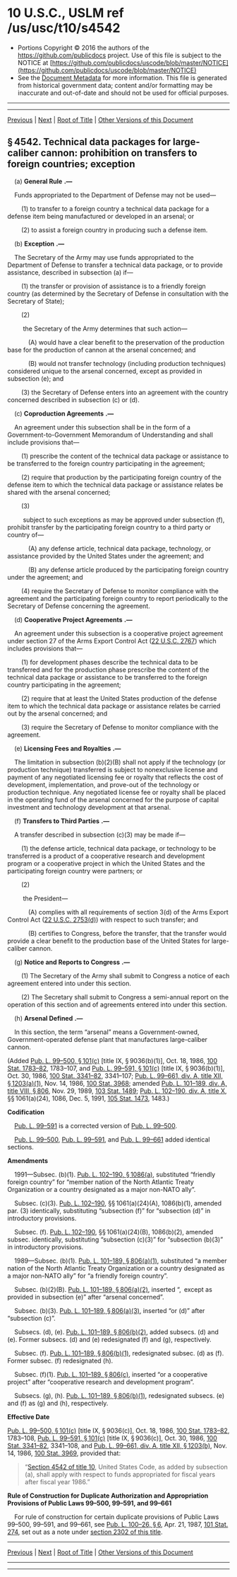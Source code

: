 ---
---

# 10 U.S.C., USLM ref /us/usc/t10/s4542

* Portions Copyright © 2016 the authors of the https://github.com/publicdocs project.
  Use of this file is subject to the NOTICE at [https://github.com/publicdocs/uscode/blob/master/NOTICE](https://github.com/publicdocs/uscode/blob/master/NOTICE)
* See the [Document Metadata](././../../../../../..//README.md) for more information.
  This file is generated from historical government data; content and/or formatting may be inaccurate and out-of-date and should not be used for official purposes.

----------
----------

[Previous](./../../../../../..//us/usc/t10/stB/ptIV/ch433/m__us_usc_t10_s4541.md) | [Next](./../../../../../..//us/usc/t10/stB/ptIV/ch433/m__us_usc_t10_s4543.md) | [Root of Title](./../../../../../../) | [Other Versions of this Document](https://publicdocs.github.io/go/links?ns=uslm&ref=%2Fus%2Fusc%2Ft10%2Fs4542)

## § 4542. Technical data packages for large-caliber cannon: prohibition on transfers to foreign countries; exception

    (a)  __General Rule__  __.—__ 

    Funds appropriated to the Department of Defense may not be used—

        (1) to transfer to a foreign country a technical data package for a defense item being manufactured or developed in an arsenal; or

        (2) to assist a foreign country in producing such a defense item.

    (b)  __Exception__  __.—__ 

    The Secretary of the Army may use funds appropriated to the Department of Defense to transfer a technical data package, or to provide assistance, described in subsection (a) if—

        (1) the transfer or provision of assistance is to a friendly foreign country (as determined by the Secretary of Defense in consultation with the Secretary of State);

        (2)

         the Secretary of the Army determines that such action—

            (A) would have a clear benefit to the preservation of the production base for the production of cannon at the arsenal concerned; and

            (B) would not transfer technology (including production techniques) considered unique to the arsenal concerned, except as provided in subsection (e); and

        (3) the Secretary of Defense enters into an agreement with the country concerned described in subsection (c) or (d).

    (c)  __Coproduction Agreements__  __.—__ 

    An agreement under this subsection shall be in the form of a Government-to-Government Memorandum of Understanding and shall include provisions that—

        (1) prescribe the content of the technical data package or assistance to be transferred to the foreign country participating in the agreement;

        (2) require that production by the participating foreign country of the defense item to which the technical data package or assistance relates be shared with the arsenal concerned;

        (3)

         subject to such exceptions as may be approved under subsection (f), prohibit transfer by the participating foreign country to a third party or country of—

            (A) any defense article, technical data package, technology, or assistance provided by the United States under the agreement; and

            (B) any defense article produced by the participating foreign country under the agreement; and

        (4) require the Secretary of Defense to monitor compliance with the agreement and the participating foreign country to report periodically to the Secretary of Defense concerning the agreement.

    (d)  __Cooperative Project Agreements__  __.—__ 

    An agreement under this subsection is a cooperative project agreement under section 27 of the Arms Export Control Act ([22 U.S.C. 2767][/us/usc/t22/s2767]) which includes provisions that—

        (1) for development phases describe the technical data to be transferred and for the production phase prescribe the content of the technical data package or assistance to be transferred to the foreign country participating in the agreement;

        (2) require that at least the United States production of the defense item to which the technical data package or assistance relates be carried out by the arsenal concerned; and

        (3) require the Secretary of Defense to monitor compliance with the agreement.

    (e)  __Licensing Fees and Royalties__  __.—__ 

    The limitation in subsection (b)(2)(B) shall not apply if the technology (or production technique) transferred is subject to nonexclusive license and payment of any negotiated licensing fee or royalty that reflects the cost of development, implementation, and prove-out of the technology or production technique. Any negotiated license fee or royalty shall be placed in the operating fund of the arsenal concerned for the purpose of capital investment and technology development at that arsenal.

    (f)  __Transfers to Third Parties__  __.—__ 

    A transfer described in subsection (c)(3) may be made if—

        (1) the defense article, technical data package, or technology to be transferred is a product of a cooperative research and development program or a cooperative project in which the United States and the participating foreign country were partners; or

        (2)

         the President—

            (A) complies with all requirements of section 3(d) of the Arms Export Control Act ([22 U.S.C. 2753(d)][/us/usc/t22/s2753/d]) with respect to such transfer; and

            (B) certifies to Congress, before the transfer, that the transfer would provide a clear benefit to the production base of the United States for large-caliber cannon.

    (g)  __Notice and Reports to Congress__  __.—__ 

        (1) The Secretary of the Army shall submit to Congress a notice of each agreement entered into under this section.

        (2) The Secretary shall submit to Congress a semi-annual report on the operation of this section and of agreements entered into under this section.

    (h)  __Arsenal Defined__  __.—__ 

    In this section, the term “arsenal” means a Government-owned, Government-operated defense plant that manufactures large-caliber cannon.

(Added [Pub. L. 99–500, § 101(c)][/us/pl/99/500/s101/c] \[title IX, § 9036(b)(1)\], Oct. 18, 1986, [100 Stat. 1783–82][/us/stat/100/1783-82], 1783–107, and [Pub. L. 99–591, § 101(c)][/us/pl/99/591/s101/c] \[title IX, § 9036(b)(1)\], Oct. 30, 1986, [100 Stat. 3341–82][/us/stat/100/3341-82], 3341–107; [Pub. L. 99–661, div. A, title XII, § 1203(a)(1)][/us/pl/99/661/s1203/a/1], Nov. 14, 1986, [100 Stat. 3968][/us/stat/100/3968]; amended [Pub. L. 101–189, div. A, title VIII, § 806][/us/pl/101/189/s806], Nov. 29, 1989, [103 Stat. 1489][/us/stat/103/1489]; [Pub. L. 102–190, div. A, title X][/us/pl/102/190], §§ 1061(a)(24), 1086, Dec. 5, 1991, [105 Stat. 1473][/us/stat/105/1473], 1483.)

 __Codification__ 

    [Pub. L. 99–591][/us/pl/99/591] is a corrected version of [Pub. L. 99–500][/us/pl/99/500].

    [Pub. L. 99–500][/us/pl/99/500], [Pub. L. 99–591][/us/pl/99/591], and [Pub. L. 99–661][/us/pl/99/661] added identical sections.

 __Amendments__ 

    1991—Subsec. (b)(1). [Pub. L. 102–190, § 1086(a)][/us/pl/102/190/s1086/a], substituted “friendly foreign country” for “member nation of the North Atlantic Treaty Organization or a country designated as a major non-NATO ally”.

    Subsec. (c)(3). [Pub. L. 102–190][/us/pl/102/190], §§ 1061(a)(24)(A), 1086(b)(1), amended par. (3) identically, substituting “subsection (f)” for “subsection (d)” in introductory provisions.

    Subsec. (f). [Pub. L. 102–190][/us/pl/102/190], §§ 1061(a)(24)(B), 1086(b)(2), amended subsec. identically, substituting “subsection (c)(3)” for “subsection (b)(3)” in introductory provisions.

    1989—Subsec. (b)(1). [Pub. L. 101–189, § 806(a)(1)][/us/pl/101/189/s806/a/1], substituted “a member nation of the North Atlantic Treaty Organization or a country designated as a major non-NATO ally” for “a friendly foreign country”.

    Subsec. (b)(2)(B). [Pub. L. 101–189, § 806(a)(2)][/us/pl/101/189/s806/a/2], inserted “, except as provided in subsection (e)” after “arsenal concerned”.

    Subsec. (b)(3). [Pub. L. 101–189, § 806(a)(3)][/us/pl/101/189/s806/a/3], inserted “or (d)” after “subsection (c)”.

    Subsecs. (d), (e). [Pub. L. 101–189, § 806(b)(2)][/us/pl/101/189/s806/b/2], added subsecs. (d) and (e). Former subsecs. (d) and (e) redesignated (f) and (g), respectively.

    Subsec. (f). [Pub. L. 101–189, § 806(b)(1)][/us/pl/101/189/s806/b/1], redesignated subsec. (d) as (f). Former subsec. (f) redesignated (h).

    Subsec. (f)(1). [Pub. L. 101–189, § 806(c)][/us/pl/101/189/s806/c], inserted “or a cooperative project” after “cooperative research and development program”.

    Subsecs. (g), (h). [Pub. L. 101–189, § 806(b)(1)][/us/pl/101/189/s806/b/1], redesignated subsecs. (e) and (f) as (g) and (h), respectively.

 __Effective Date__ 

[Pub. L. 99–500, § 101(c)][/us/pl/99/500/s101/c] \[title IX, § 9036(c)\], Oct. 18, 1986, [100 Stat. 1783–82][/us/stat/100/1783-82], 1783–108, [Pub. L. 99–591, § 101(c)][/us/pl/99/591/s101/c] \[title IX, § 9036(c)\], Oct. 30, 1986, [100 Stat. 3341–82][/us/stat/100/3341-82], 3341–108, and [Pub. L. 99–661, div. A, title XII, § 1203(b)][/us/pl/99/661/s1203/b], Nov. 14, 1986, [100 Stat. 3969][/us/stat/100/3969], provided that: 

> “[Section 4542 of title 10][/us/usc/t10/s4542], United States Code, as added by subsection (a), shall apply with respect to funds appropriated for fiscal years after fiscal year 1986.”

 __Rule of Construction for Duplicate Authorization and Appropriation Provisions of Public Laws 99–500, 99–591, and 99–661__ 

    For rule of construction for certain duplicate provisions of Public Laws 99–500, 99–591, and 99–661, see [Pub. L. 100–26, § 6][/us/pl/100/26/s6], Apr. 21, 1987, [101 Stat. 274][/us/stat/101/274], set out as a note under [section 2302 of this title][/us/usc/t10/s2302].

----------

[Previous](./../../../../../..//us/usc/t10/stB/ptIV/ch433/m__us_usc_t10_s4541.md) | [Next](./../../../../../..//us/usc/t10/stB/ptIV/ch433/m__us_usc_t10_s4543.md) | [Root of Title](./../../../../../../) | [Other Versions of this Document](https://publicdocs.github.io/go/links?ns=uslm&ref=%2Fus%2Fusc%2Ft10%2Fs4542)

----------
----------

[/us/usc/t22/s2767]: https://publicdocs.github.io/go/links?ns=uslm&ref=%2Fus%2Fusc%2Ft22%2Fs2767
[/us/usc/t22/s2753/d]: https://publicdocs.github.io/go/links?ns=uslm&ref=%2Fus%2Fusc%2Ft22%2Fs2753%2Fd
[/us/pl/99/500/s101/c]: https://publicdocs.github.io/go/links?ns=uslm&ref=%2Fus%2Fpl%2F99%2F500%2Fs101%2Fc
[/us/stat/100/1783-82]: https://publicdocs.github.io/go/links?ns=uslm&ref=%2Fus%2Fstat%2F100%2F1783-82
[/us/pl/99/591/s101/c]: https://publicdocs.github.io/go/links?ns=uslm&ref=%2Fus%2Fpl%2F99%2F591%2Fs101%2Fc
[/us/stat/100/3341-82]: https://publicdocs.github.io/go/links?ns=uslm&ref=%2Fus%2Fstat%2F100%2F3341-82
[/us/pl/99/661/s1203/a/1]: https://publicdocs.github.io/go/links?ns=uslm&ref=%2Fus%2Fpl%2F99%2F661%2Fs1203%2Fa%2F1
[/us/stat/100/3968]: https://publicdocs.github.io/go/links?ns=uslm&ref=%2Fus%2Fstat%2F100%2F3968
[/us/pl/101/189/s806]: https://publicdocs.github.io/go/links?ns=uslm&ref=%2Fus%2Fpl%2F101%2F189%2Fs806
[/us/stat/103/1489]: https://publicdocs.github.io/go/links?ns=uslm&ref=%2Fus%2Fstat%2F103%2F1489
[/us/pl/102/190]: https://publicdocs.github.io/go/links?ns=uslm&ref=%2Fus%2Fpl%2F102%2F190
[/us/stat/105/1473]: https://publicdocs.github.io/go/links?ns=uslm&ref=%2Fus%2Fstat%2F105%2F1473
[/us/pl/99/591]: https://publicdocs.github.io/go/links?ns=uslm&ref=%2Fus%2Fpl%2F99%2F591
[/us/pl/99/500]: https://publicdocs.github.io/go/links?ns=uslm&ref=%2Fus%2Fpl%2F99%2F500
[/us/pl/99/500]: https://publicdocs.github.io/go/links?ns=uslm&ref=%2Fus%2Fpl%2F99%2F500
[/us/pl/99/591]: https://publicdocs.github.io/go/links?ns=uslm&ref=%2Fus%2Fpl%2F99%2F591
[/us/pl/99/661]: https://publicdocs.github.io/go/links?ns=uslm&ref=%2Fus%2Fpl%2F99%2F661
[/us/pl/102/190/s1086/a]: https://publicdocs.github.io/go/links?ns=uslm&ref=%2Fus%2Fpl%2F102%2F190%2Fs1086%2Fa
[/us/pl/102/190]: https://publicdocs.github.io/go/links?ns=uslm&ref=%2Fus%2Fpl%2F102%2F190
[/us/pl/102/190]: https://publicdocs.github.io/go/links?ns=uslm&ref=%2Fus%2Fpl%2F102%2F190
[/us/pl/101/189/s806/a/1]: https://publicdocs.github.io/go/links?ns=uslm&ref=%2Fus%2Fpl%2F101%2F189%2Fs806%2Fa%2F1
[/us/pl/101/189/s806/a/2]: https://publicdocs.github.io/go/links?ns=uslm&ref=%2Fus%2Fpl%2F101%2F189%2Fs806%2Fa%2F2
[/us/pl/101/189/s806/a/3]: https://publicdocs.github.io/go/links?ns=uslm&ref=%2Fus%2Fpl%2F101%2F189%2Fs806%2Fa%2F3
[/us/pl/101/189/s806/b/2]: https://publicdocs.github.io/go/links?ns=uslm&ref=%2Fus%2Fpl%2F101%2F189%2Fs806%2Fb%2F2
[/us/pl/101/189/s806/b/1]: https://publicdocs.github.io/go/links?ns=uslm&ref=%2Fus%2Fpl%2F101%2F189%2Fs806%2Fb%2F1
[/us/pl/101/189/s806/c]: https://publicdocs.github.io/go/links?ns=uslm&ref=%2Fus%2Fpl%2F101%2F189%2Fs806%2Fc
[/us/pl/101/189/s806/b/1]: https://publicdocs.github.io/go/links?ns=uslm&ref=%2Fus%2Fpl%2F101%2F189%2Fs806%2Fb%2F1
[/us/pl/99/500/s101/c]: https://publicdocs.github.io/go/links?ns=uslm&ref=%2Fus%2Fpl%2F99%2F500%2Fs101%2Fc
[/us/stat/100/1783-82]: https://publicdocs.github.io/go/links?ns=uslm&ref=%2Fus%2Fstat%2F100%2F1783-82
[/us/pl/99/591/s101/c]: https://publicdocs.github.io/go/links?ns=uslm&ref=%2Fus%2Fpl%2F99%2F591%2Fs101%2Fc
[/us/stat/100/3341-82]: https://publicdocs.github.io/go/links?ns=uslm&ref=%2Fus%2Fstat%2F100%2F3341-82
[/us/pl/99/661/s1203/b]: https://publicdocs.github.io/go/links?ns=uslm&ref=%2Fus%2Fpl%2F99%2F661%2Fs1203%2Fb
[/us/stat/100/3969]: https://publicdocs.github.io/go/links?ns=uslm&ref=%2Fus%2Fstat%2F100%2F3969
[/us/usc/t10/s4542]: https://publicdocs.github.io/go/links?ns=uslm&ref=%2Fus%2Fusc%2Ft10%2Fs4542
[/us/pl/100/26/s6]: https://publicdocs.github.io/go/links?ns=uslm&ref=%2Fus%2Fpl%2F100%2F26%2Fs6
[/us/stat/101/274]: https://publicdocs.github.io/go/links?ns=uslm&ref=%2Fus%2Fstat%2F101%2F274
[/us/usc/t10/s2302]: https://publicdocs.github.io/go/links?ns=uslm&ref=%2Fus%2Fusc%2Ft10%2Fs2302


